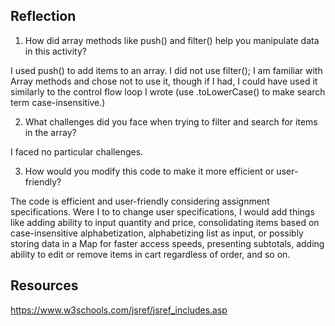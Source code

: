 ## Reflection

1.  How did array methods like push() and filter() help you manipulate data in this activity?

I used push() to add items to an array.  I did not use filter(); I am familiar with Array methods and chose not to use it, though if I had, I could have used it similarly to the control flow loop I wrote (use .toLowerCase() to make search term case-insensitive.)

2.  What challenges did you face when trying to filter and search for items in the array?

I faced no particular challenges.


3.  How would you modify this code to make it more efficient or user-friendly?

The code is efficient and user-friendly considering assignment specifications.  Were I to to change user specifications, I would add things like adding ability to input quantity and price, consolidating items based on case-insensitive alphabetization, alphabetizing list as input, or possibly storing data in a Map for faster access speeds, presenting subtotals, adding ability to edit or remove items in cart regardless of order, and so on.

## Resources

https://www.w3schools.com/jsref/jsref_includes.asp